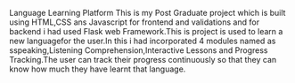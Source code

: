 Language Learning Platform
This is my Post Graduate project which is built using HTML,CSS ans Javascript for frontend and validations and for backend i had used Flask web Framework.This is project is used to learn a new languagefor the user.In this i had incorporated 4 modules named as sspeaking,Listening Comprehension,Interactive Lessons and Progress Tracking.The user can track their progress continuously so that they can know how much they have learnt that language.
